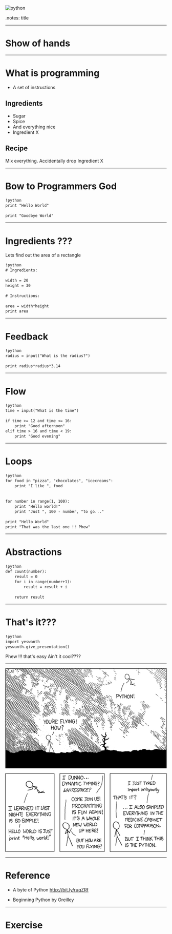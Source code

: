 ![python](python.png)

.notes: title

---

Show of hands
=============

---

What is programming
===================

* A set of instructions
    
Ingredients
-----------

* Sugar
* Spice
* And everything nice
* Ingredient X
    
Recipe
------

Mix everything. Accidentally drop Ingredient X 

---

Bow to Programmers God
======================


    !python
    print "Hello World"

    print "Goodbye World"

---

Ingredients ???
===============

Lets find out the area of a rectangle

    !python
    # Ingredients:

    width = 20
    height = 30

    # Instructions:

    area = width*height
    print area

---

Feedback
========

    !python
    radius = input("What is the radius?")

    print radius*radius*3.14

---

Flow
====

    !python
    time = input("What is the time")

    if time >= 12 and time <= 16:
        print "Good afternoon"
    elif time > 16 and time < 19:
        print "Good evening"

---

Loops
=====

    !python
    for food in "pizza", "chocolates", "icecreams":
        print "I like ", food


    for number in range(1, 100):
        print "Hello world!"
        print "Just ", 100 - number, "to go..."

    print "Hello World"
    print "That was the last one !! Phew"

---

Abstractions
============
 
    !python
    def count(number):
        result = 0
        for i in range(number+1):
            result = result + i

        return result
 
---

That's it???
============

    !python
    import yeswanth
    yeswanth.give_presentation()
   
Phew !!! that's easy 
Ain't it cool????

---

![antigravity](antigravity.png)


---

Reference
=========

* A byte of Python http://bit.ly/ruqZRf

* Beginning Python by Oreilley 

---

Exercise
========




